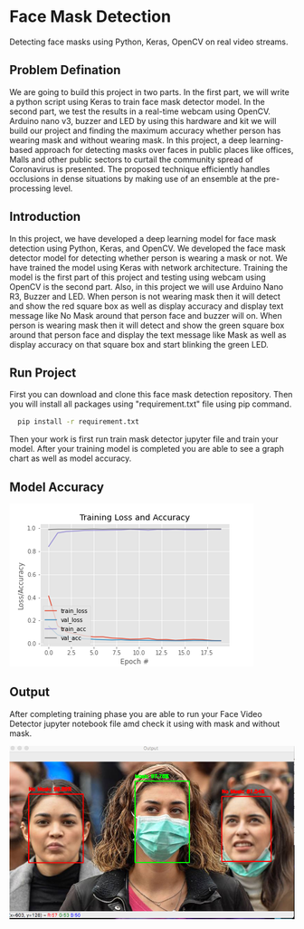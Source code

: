 # Face Mask Detection

Detecting face masks using Python, Keras, OpenCV on real video streams.

## Problem Defination 

We are going to build this project in two parts. In the first part, we will write a python script using Keras to train face mask detector model. In the second part, we test the results in a real-time webcam using OpenCV.
Arduino nano v3, buzzer and LED by using this hardware and kit we will build our project and finding the maximum accuracy whether person has wearing mask and without wearing mask.
In this project, a deep learning-based approach for detecting masks over faces in public places like offices, Malls and other public sectors to curtail the community spread of Coronavirus is presented. The proposed technique efficiently handles occlusions in dense situations by making use of an ensemble at the pre-processing level.

## Introduction

In this project, we have developed a deep learning model for face mask detection using Python, Keras, and OpenCV. We developed the face mask detector model for detecting whether person is wearing a mask or not. We have trained the model using Keras with network architecture. Training the model is the first part of this project and testing using webcam using OpenCV is the second part.
Also, in this project we will use Arduino Nano R3, Buzzer and LED. When person is not wearing mask then it will detect and show the red square box as well as display accuracy and display text message like No Mask around that person face and buzzer will on. When person is wearing mask then it will detect and show the green square box around that person face and display the text message like Mask as well as display accuracy on that square box and start blinking the green LED.

## Run Project

First you can download and clone this face mask detection repository. Then you will install all packages using "requirement.txt" file using pip command.
```bash
  pip install -r requirement.txt
```
Then your work is first run train mask detector jupyter file and train your model. After your training model is completed you are able to see a graph chart as well as model accuracy.

## Model Accuracy

![Screenshot](https://github.com/shankarkarande/Face-Mask-Detection/blob/master/plot.png)

## Output
After completing training phase you are able to run your Face Video Detector jupyter notebook file amd check it using with mask and without mask.

![Screenshot](https://github.com/shankarkarande/Face-Mask-Detection/blob/master/facemask.png)

